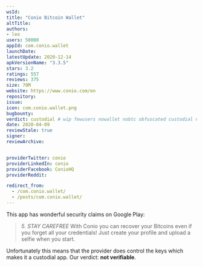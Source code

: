 ```yaml
---
wsId: 
title: "Conio Bitcoin Wallet"
altTitle: 
authors:
- leo
users: 50000
appId: com.conio.wallet
launchDate: 
latestUpdate: 2020-12-14
apkVersionName: "3.3.5"
stars: 3.2
ratings: 557
reviews: 375
size: 70M
website: https://www.conio.com/en
repository: 
issue: 
icon: com.conio.wallet.png
bugbounty: 
verdict: custodial # wip fewusers nowallet nobtc obfuscated custodial nosource nonverifiable reproducible bounty defunct
date: 2020-04-09
reviewStale: true
signer: 
reviewArchive:


providerTwitter: conio
providerLinkedIn: conio
providerFacebook: ConioHQ
providerReddit: 

redirect_from:
  - /com.conio.wallet/
  - /posts/com.conio.wallet/
---
```



This app has wonderful security claims on Google Play:

> *5. STAY CAREFREE* With Conio you can recover your Bitcoins even if you forget
> all your credentials! Just create your profile and upload a selfie when you
> start.

Unfortunately this means that the provider does control the keys which makes it
a custodial app. Our verdict: **not verifiable**.
